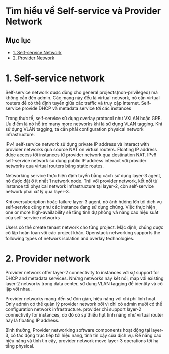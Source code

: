 # Tìm hiểu về Self-service và Provider Network


## Mục lục

* [1. Self-service Network](#1)
* [2. Provider Network](#2)


<a name="1"></a>

# 1. Self-service network

Self-service network được dùng cho general projects(non-privileged) mà không cần đến admin. Các mạng này đều là virtual network, nó cần virtual routers để có thể định tuyến giữa các traffic và truy cập Internet. Self-service provide DHCP và metadata service tới các instances

Trong thực tế, self-service sử dụng overlay protocol như VXLAN hoặc GRE. Ưu điểm là nó hỗ trợ many more networks khi là sử dụng VLAN tagging. Khi sử dụng VLAN tagging, ta cần phải configuration physical network infrastructure.

IPv4 self-service network sử dụng private IP address và interact with provider networks qua source NAT on virtual routers. Floating IP address được access tới instances từ provider network  qua destination NAT. IPv6 self-service network sủ dụng public IP address interact với provider networks qua virtual routers bằng static routes.

Networking service thực hiện định tuyến bằng cách sử dụng layer-3 agent, nó được đặt ở ít nhất 1 network node. Trái với provider network, kết nối từ instance tới physical network infrastructure tại layer-2, còn self-service network phải xử lý qua layer-3.

Khi oversubcription hoặc failure layer-3 agent, nó ảnh hướng lớn tới dịch vụ self-service cũng như các instance đang sử dụng chúng. Việc thực hiện one or more high-availability sẽ tăng tính dự phòng và nâng cao hiệu suất của self-service networks

Users có thể create tenant network cho từng project. Mặc định, chúng được cô lập hoàn toàn với các project khác. Openstack networking supports the following types of network isolation and overlay technologies.

<a name="2"></a>

# 2. Provider network

Provider network offer layer-2 connectivity to instances với sự support for DHCP and metadata services. Những networks này kết nối, map với existing layer-2 networks trong data center, sử dụng VLAN tagging để identity và cô lập với nhau.

Provider networks mang đến sự đơn giản, hiệu năng với chi phí linh hoạt. Only admin có thể quản lý provider network bởi vì chỉ có admin mưới có thể configuration network infrastructure. provider chỉ support layer-2 connectivity for instances, do đó có sự thiếu hụt tính năng như virtual router hay là floating IP address.

Bình thường, Provider networking software components hoạt động tại layer-3, có tác động trực tiếp tới hiệu năng, tính tin cậy của dịch vụ. Để năng cao hiệu năng và tính tin cậy, provider network move layer-3 operations tới hạ tầng physical.



